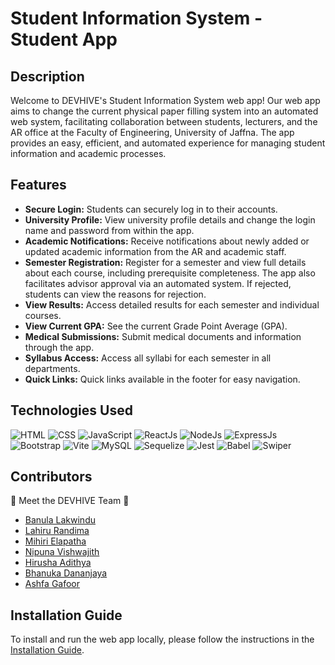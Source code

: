 # Student Information System - Student App

## Description

Welcome to DEVHIVE's Student Information System web app! Our web app aims to change the current physical paper filling system into an automated web system, facilitating collaboration between students, lecturers, and the AR office at the Faculty of Engineering, University of Jaffna. The app provides an easy, efficient, and automated experience for managing student information and academic processes.

## Features

- **Secure Login:** Students can securely log in to their accounts.
- **University Profile:** View university profile details and change the login name and password from within the app.
- **Academic Notifications:** Receive notifications about newly added or updated academic information from the AR and academic staff.
- **Semester Registration:** Register for a semester and view full details about each course, including prerequisite completeness. The app also facilitates advisor approval via an automated system. If rejected, students can view the reasons for rejection.
- **View Results:** Access detailed results for each semester and individual courses.
- **View Current GPA:** See the current Grade Point Average (GPA).
- **Medical Submissions:** Submit medical documents and information through the app.
- **Syllabus Access:** Access all syllabi for each semester in all departments.
- **Quick Links:** Quick links available in the footer for easy navigation.

## Technologies Used

![HTML](https://img.shields.io/badge/-HTML5-E34F26?style=flat&logo=html5&logoColor=white) ![CSS](https://img.shields.io/badge/-CSS3-1572B6?style=flat&logo=css3&logoColor=white) ![JavaScript](https://img.shields.io/badge/-JavaScript-F7DF1E?style=flat&logo=javascript&logoColor=black) ![ReactJs](https://img.shields.io/badge/-ReactJs-61DAFB?style=flat&logo=react&logoColor=white) ![NodeJs](https://img.shields.io/badge/-NodeJs-339933?style=flat&logo=node.js&logoColor=white) ![ExpressJs](https://img.shields.io/badge/-ExpressJs-000000?style=flat&logo=express&logoColor=white) ![Bootstrap](https://img.shields.io/badge/-Bootstrap-7952B3?style=flat&logo=bootstrap&logoColor=white) ![Vite](https://img.shields.io/badge/-Vite-646CFF?style=flat&logo=vite&logoColor=white) ![MySQL](https://img.shields.io/badge/-MySQL-4479A1?style=flat&logo=mysql&logoColor=white) ![Sequelize](https://img.shields.io/badge/-Sequelize-52B0E7?style=flat&logo=sequelize&logoColor=white) ![Jest](https://img.shields.io/badge/-Jest-C21325?style=flat&logo=jest&logoColor=white) ![Babel](https://img.shields.io/badge/-Babel-F9DC3E?style=flat&logo=babel&logoColor=black) ![Swiper](https://img.shields.io/badge/-Swiper-6332F6?style=flat&logo=swiper&logoColor=white)

## Contributors

👥 Meet the DEVHIVE Team 👥

- [Banula Lakwindu](https://github.com/banulakw)
- [Lahiru Randima](https://github.com/lahirurandima)
- [Mihiri Elapatha](https://github.com/mihirielapatha)
- [Nipuna Vishwajith](https://github.com/nipunavishwajith)
- [Hirusha Adithya](https://github.com/hirushaadithya)
- [Bhanuka Dananjaya](https://github.com/bhanukadananjaya)
- [Ashfa Gafoor](https://github.com/ashfagafoor)

## Installation Guide

To install and run the web app locally, please follow the instructions in the [Installation Guide](./installation-guide.md).
